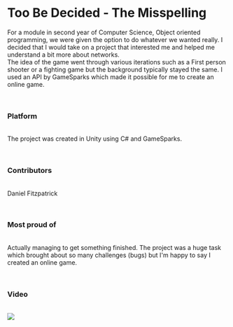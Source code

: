 # Too Be Decided - The Misspelling

For a module in second year of Computer Science, Object oriented programming, we were given the option to do whatever we wanted really. I decided that I would take on a project that interested me and helped me understand a bit more about networks.<br>
The idea of the game went through various iterations such as a First person shooter or a fighting game but the background typically stayed the same. I used an API by GameSparks which made it possible for me to create an online game. 

<br><h3>Platform </h3><br>
The project was created in Unity using C# and GameSparks.

<br><h3> Contributors</h3> <br>
Daniel Fitzpatrick

<br> <h3> Most proud of </h3> <br> 
Actually managing to get something finished. The project was a huge task which brought about so many challenges (bugs) but I'm happy to say I created an online game.

<br> <h3> Video </h3> <br>
[![](https://i.gyazo.com/ed27912b5651f410ae8edfc3262e1d35.png)](https://www.youtube.com/watch?v=g3dliN8aHok)

